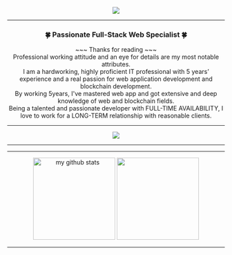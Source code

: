 <p align="center">
<img src="https://readme-typing-svg.herokuapp.com/?lines=Frontend%20Expert;React%20Master;8%2B%20years%20of%20coding%20experience;Always%20learning%20new%20techs&font=Pacifico&center=true&width=650&height=120&color=37b39a&vCenter=true&size=45%22">
</p>
<hr>
<p align="center">
    <h3 align = "center">🍀 Passionate Full-Stack Web Specialist 🍀</h3>
    <p align="center">
        ~~~ Thanks for reading ~~~<br>
        Professional working attitude and an eye for details are my most notable attributes.<br>
        I am a hardworking, highly proficient IT professional with 5 years’ experience and a real passion for web application development and blockchain development.<br>
        By working 5years, I've mastered web app and got extensive and deep knowledge of web and blockchain fields.<br>
        Being a talented and passionate developer with FULL-TIME AVAILABILITY, I love to work for a LONG-TERM relationship with reasonable clients.
    </p>
</p>
<hr>
<p align="center">
    <img src="https://github-profile-trophy.vercel.app/?username=Astro2020-lovely&row=3&column=8&layout=compact&title_color=63cda9&margin-w=15&margin-h=15"/>
</p>
<hr>
<hr>
<p align="center">
    <img src="https://github-readme-stats.vercel.app/api?username=Astro2020-lovely&show_icons=true&title_color=63cda9&icon_color=63cda9" alt="my github stats" height="190px"/>
    <img src = "https://github-readme-stats.vercel.app/api/top-langs/?username=Astro2020-lovely&langs_count=16&layout=compact&title_color=63cda9" height="190px" />
</p>
<hr>
